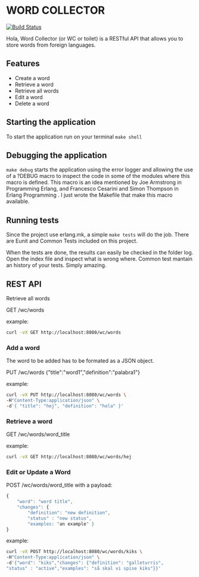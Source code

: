 WORD COLLECTOR
================
[![Build Status](https://travis-ci.org/oscarfelipe/word_collector.svg?branch=api)](https://travis-ci.org/oscarfelipe/word_collector)

Hola, 
Word Collector (or WC or toilet) is a RESTful API that allows you to store words from foreign languages. 

Features
--------
* Create a word
* Retrieve a word
* Retrieve all words
* Edit a word
* Delete a word

Starting the application
------------------------
To start the application run on your terminal ```make shell```


Debugging the application
-------------------------
```make debug``` starts  the application using the error logger and allowing the use of a ?DEBUG macro to inspect the code in some of the modules where this macro is defined. This macro is an idea mentioned by Joe Armstrong in Programming Erlang, and Francesco Cesarini and Simon Thompson in Erlang Programming . I just wrote the Makefile that make this macro available. 

Running tests
-------------
Since the project use erlang.mk, a simple ```make tests``` will do the job. There are Eunit and Common Tests included on this project.

When the tests are done, the results can easily be checked in the folder log. Open the index file and inspect what is wrong where. Common test mantain an history of your tests. Simply amazing. 


REST API
--------
Retrieve all words 

GET /wc/words

example:

```bash
curl -vX GET http://localhost:8080/wc/words
```
### Add a word
The word to be added has to be formated as a JSON object.

PUT /wc/words {"title":"word1","definition":"palabra1"}

example:


```bash
curl -vX PUT http://localhost:8080/wc/words \
-H"Content-Type:application/json" \
-d'{ "title": "hej", "definition": "hola" }'
```
### Retrieve a word

GET /wc/words/word_title

example:


```bash
curl -vX GET http://localhost:8080/wc/words/hej
```
### Edit or Update a Word

POST /wc/words/word\_title with a payload:
```javascript
{
    "word": "word title",
    "changes": {
        "definition": "new definition",
        "status" : "new status",
        "examples: "an example" }
}
```
example:
```bash
curl -vX POST http://localhost:8080/wc/words/kiks \
-H"Content-Type:application/json" \
-d'{"word": "kiks","changes": {"definition": "galleturris",
"status" : "active","examples": "så skal vi spise kiks"}}'
```
